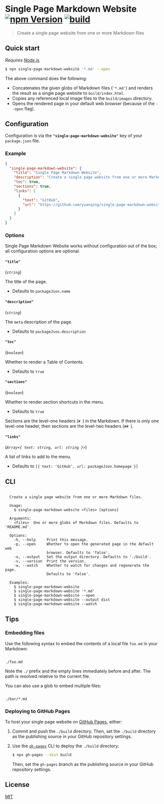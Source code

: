# Single Page Markdown Website [![npm Version](https://img.shields.io/npm/v/single-page-markdown-website?cacheSeconds=1800)](https://www.npmjs.com/package/single-page-markdown-website) [![build](https://github.com/yuanqing/single-page-markdown-website/workflows/build/badge.svg)](https://github.com/yuanqing/single-page-markdown-website/actions?query=workflow%3Abuild)

> Create a single page website from one or more Markdown files

## Quick start

*Requires [Node.js](https://nodejs.org).*

```sh
$ npx single-page-markdown-website '*.md' --open
```

The above command does the following:

- Concatenates the given globs of Markdown files (`'*.md'`) and renders the result as a single page website to `build/index.html`.
- Copies any referenced local image files to the `build/images` directory.
- Opens the rendered page in your default web browser (because of the `--open` flag).

## Configuration

Configuration is via the **`"single-page-markdown-website"`** key of your `package.json` file.

### Example

```json
{
  "single-page-markdown-website": {
    "title": "Single Page Markdown Website",
    "description": "Create a single page website from one or more Markdown files",
    "toc": true,
    "sections": true,
    "links": [
      {
        "text": "GitHub",
        "url": "https://github.com/yuanqing/single-page-markdown-website"
      }
    ]
  }
}
```

### Options

Single Page Markdown Website works without configuration out of the box; all configuration options are optional.

#### `"title"`

(*`string`*)

The title of the page.

- Defaults to `packageJson.name`

#### `"description"`

(*`string`*)

The `meta` description of the page.

- Defaults to `packageJson.description`

#### `"toc"`

(*`boolean`*)

Whether to render a Table of Contents.

- Defaults to `true`

#### `"sections"`

(*`boolean`*)

Whether to render section shortcuts in the menu.

- Defaults to `true`

Sections are the level-one headers (`# `) in the Markdown. If there is only one level-one header, then sections are the level-two headers (`## `).

#### `"links"`

(*`Array<{ text: string, url: string }>`*)

A list of links to add to the menu.

- Defaults to `[{ text: 'GitHub', url: packageJson.homepage }]`

## CLI

<!-- ``` markdown-interpolate: ts-node --project packages/single-page-markdown-website/tsconfig.json packages/single-page-markdown-website/src/cli.ts --help -->
```

  Create a single page website from one or more Markdown files.

  Usage:
    $ single-page-markdown-website <files> [options]

  Arguments:
    <files>  One or more globs of Markdown files. Defaults to 'README.md'.

  Options:
    -h, --help     Print this message.
    -p, --open     Whether to open the generated page in the default web
                   browser. Defaults to 'false'.
    -o, --output   Set the output directory. Defaults to './build'.
    -v, --version  Print the version.
    -w, --watch    Whether to watch for changes and regenerate the page.
                   Defaults to 'false'.

  Examples:
    $ single-page-markdown-website
    $ single-page-markdown-website '*.md'
    $ single-page-markdown-website --open
    $ single-page-markdown-website --output dist
    $ single-page-markdown-website --watch

```
<!-- ``` end -->

## Tips

### Embedding files

Use the following syntax to embed the contents of a local file `foo.md` in your Markdown:

```

./foo.md

```

Note the `./` prefix and the empty lines immediately before and after. The path is resolved relative to the current file.

You can also use a glob to embed multiple files:

```

./bar/*.md

```

### Deploying to GitHub Pages

To host your single page website on [GitHub Pages](https://docs.github.com/en/free-pro-team@latest/github/working-with-github-pages/configuring-a-publishing-source-for-your-github-pages-site), either:

1. Commit and push the `./build` directory. Then, set the `./build` directory as the publishing source in your GitHub repository settings.

2. Use the [`gh-pages`](https://github.com/tschaub/gh-pages) CLI to deploy the `./build` directory:

    ```sh
    $ npx gh-pages --dist build
    ```

    Then, set the `gh-pages` branch as the publishing source in your GitHub repository settings.

## License

[MIT](/LICENSE.md)
